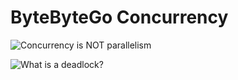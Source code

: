 # ByteByteGo Concurrency

![Concurrency is NOT parallelism](https://ngte-superbed.oss-cn-beijing.aliyuncs.com/uPic/wihji5OfZ5fj.webp)

![What is a deadlock?](https://ngte-superbed.oss-cn-beijing.aliyuncs.com/uPic/plzBoUIo7Z8x.png)
